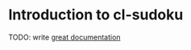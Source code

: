 # Introduction to cl-sudoku

TODO: write [great documentation](http://jacobian.org/writing/what-to-write/)
